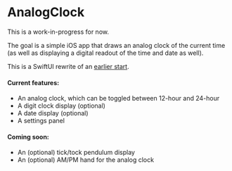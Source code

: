 #  AnalogClock

This is a work-in-progress for now.

The goal is a simple iOS app that draws an analog clock of the current time (as well as displaying a digital readout of the time and date as well). 

This is a SwiftUI rewrite of an [earlier start](https://github.com/reuschj/AnalogClock-Legacy).

#### Current features:
- An analog clock, which can be toggled between 12-hour and 24-hour
- A digit clock display (optional)
- A date display (optional)
- A settings panel

#### Coming soon:
- An (optional) tick/tock pendulum display
- An (optional) AM/PM hand for the analog clock


